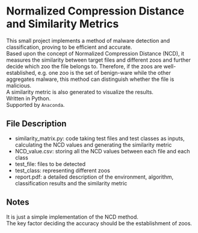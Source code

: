 # Normalized Compression Distance and Similarity Metrics
This small project implements a method of malware detection and classification, proving to be efficient and accurate.<br>
Based upon the concept of Normalized Compression Distance (NCD), it measures the similarity between target files and different zoos and further decide which zoo the file belongs to. Therefore, if the zoos are well-established, e.g. one zoo is the set of benign-ware while the other aggregates malware, this method can distinguish whether the file is malicious.<br>
A similarity metric is also generated to visualize the results.<br>
Written in Python.<br>
Supported by `Anaconda`.<br>
## File Description
* similarity_matrix.py: code taking test files and test classes as inputs, calculating the NCD values and generating the similarity metric
* NCD_value.csv: storing all the NCD values between each file and each class
* test_file: files to be detected
* test_class: representing different zoos
* report.pdf: a detailed description of the environment, algorithm, classification results and the similarity metric
## Notes
It is just a simple implementation of the NCD method.<br>
The key factor deciding the accuracy should be the establishment of zoos.